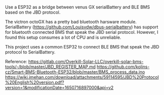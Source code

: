 Use a ESP32 as a bridge between venus GX serialBattery and BLE BMS based on the JBD protocol.

The victron octoGX has a pretty bad bluetooth harsware module. SerialBattery (https://github.com/Louisvdw/dbus-serialbattery) has support for bluetooth connected BMS that speak the JBD serial protocol. However, I found this setup consumes a lot of CPU and is unreliable.

This project uses a common ESP32 to connect BLE BMS that speak the JBD protocol to SerialBattery. 

Reference:
https://gitlab.com/Overkill-Solar-LLC/overkill-solar-bms-tools/-/blob/master/JBD_REGISTER_MAP.md
https://github.com/kolins-cz/Smart-BMS-Bluetooth-ESP32/blob/master/BMS_process_data.ino
https://wiki.jmehan.com/download/attachments/59114595/JBD%20Protocol%20English%20version.pdf?version=1&modificationDate=1650716897000&api=v2

